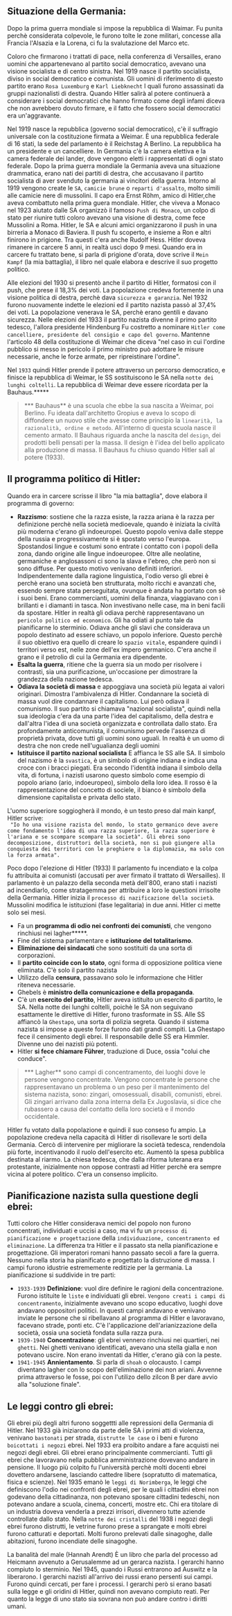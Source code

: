 <IndicePath/>
<script>
  import IndicePath from '$lib/IndicePath/index.svelte';
  </script>

## Situazione della Germania: 
Dopo la prima guerra mondiale si impose la repubblica di Waimar. Fu punita perchè considerata colpevole, le furono tolte le zone militari, concesse alla Francia l'Alsazia e la Lorena, ci fu la svalutazione del Marco etc. 

Coloro che firmarono i trattati di pace, nella conferenza di Versailles, erano uomini che appartenevano al partito social democratico, avevano una visione socialista e di centro sinistra. Nel 1919 nasce il partito socialista, diviso in social democratico e comunista. Gli uomini di riferimento di questo partito erano `Rosa Luxemburg` e `Karl Liebknecht` I quali furono assassinati da gruppi nazionalisti di destra. Quando Hitler salirà al potere continuerà a considerare i social democratici che hanno firmato come degli infami diceva che non avrebbero dovuto firmare, e il fatto che fossero social democratici era un'aggravante.


Nel 1919 nasce la repubblica (governo social democratico), c'è il suffragio universale con la costituzione firmata a Weimar. È una repubblica federale di 16 stati, la sede del parlamento è il Reichstag A Berlino. La repubblica ha un presidente e un cancelliere. In Germania c'è la camera elettiva e la camera federale dei lander, dove vengono eletti i rappresentati di ogni stato federale. 
Dopo la prima guerra mondiale la Germania aveva una situazione drammatica, erano nati dei partiti di destra, che accusavano il partito socialista di aver svenduto la germania ai vincitori della guerra. 
Intorno al 1919 vengono create le `SA`, `camicie brune` o `reparti d'assalto`, molto simili alle camicie nere di mussolini. Il capo era Ernst Röhm, amico di Hitler,che aveva combattuto nella prima guera mondiale. Hitler, che viveva a Monaco nel 1923 aiutato dalle SA organizzò il famoso `Push di Monaco`, un colpo di stato per riunire tutti coloro avevano una visione di destra, come fece Mussolini a Roma. Hitler, le SA e alcuni amici organizzarono il push in una birreria a Monaco di Baviera. Il push fu scoperto, e insieme a Ron e altri finirono in prigione. Tra questi c'era anche Rudolf Hess. Hitler doveva rimanere in carcere 5 anni, in realtà uscì dopo 9 mesi. Quando era in carcere fu trattato bene, si parla di prigione d'orata, dove scrive il `Mein Kampf` (la mia battaglia), il libro nel quale elabora e descrive il suo progetto politico.

Alle elezioni del 1930 si presentò anche il partito di Hitler, formatosi con il push, che prese il 18,3% dei voti. La popolazione credeva fortemente in una visione politica di destra, perchè dava `sicurezza e garanzia`. Nel 1932 furono nuovamente indette le elezioni ed il partito nazista passò al 37,4% dei voti.  La popolazione venerava le SA, perchè erano gentili e davano sicurezza.  Nelle elezioni del 1933 il partito nazista divenne il primo partito tedesco, l'allora presidente Hindenburg Fu costretto a nominare `Hitler come cancelliere, presidente del consigio e capo del governo`. Mantenne l'articolo 48 della costituzione di Weimar che diceva "nel caso in cui l'ordine pubblico si messo in pericolo il primo ministro può adottare le misure necessarie, anche le forze armate, per ripreistinare l'ordine". 

Nel `1933` quindi Hitler prende il potere attraverso un percorso democratico, e finisce la repubblica di Weimar, le SS sostituiscono le SA nella `notte dei lunghi coltelli`. La repubblica di Weimar deve essere ricordata per la Bauhaus.*****

>*** Bauhaus** è una scuola che ebbe la sua nascita a Weimar, poi Berlino. Fu ideata dall'architetto Gropius e aveva lo scopo di diffondere un nuovo stile che avesse come principio la `linearità, la razionalità, ordine e metodo`. All'interno di questa scuola nasce il cemento armato. Il Bauhaus riguarda anche la nascita del `design`, dei prodotti belli pensati per la massa. Il design è l'idea del bello applicato alla produzione di massa. 
Il Bauhaus fu chiuso quando Hitler salì al potere (1933).

## Il programma politico di Hitler:
Quando era in carcere scrisse il libro "la mia battaglia", dove elabora il programma di governo:
  - **Razzismo**: sostiene che la razza esiste, la razza ariana è la razza per definizione perchè nella società medioevale, quando è iniziata la civiltà più moderna c'erano gli indoeuropei. Questo popolo veniva dalle steppe della russia e progressivamente si è spostato verso l'europa. Spostandosi lingue e costumi sono entrate i contatto con i popoli della zona, dando origine alle lingue indoeuropee. Oltre alle neolatine, germaniche e anglosassoni ci sono la slava e l'ebreo, che però non si sono diffuse. Per questo motivo venivano definiti inferiori. Indipendentemente dalla ragione linguistica, l'odio verso gli ebrei è perchè erano una società ben strutturata, molto ricchi e avanzati che, essendo sempre stata perseguitata, ovunque è andata ha portato con sè i suoi beni. Erano commercianti, uomini della finanza, viaggiavano con i brillanti e i diamanti in tasca. Non investivano nelle case, ma in beni facili da spostare. Hitler in realtà gli odiava perchè rappresentavano un `pericolo politico ed economico`. Gli ha odiati al punto tale da pianificarne lo sterminio. Odiava anche gli slavi che considerava un popolo destinato ad essere schiavo, un popolo inferiore. Questo perchè il suo obiettivo era quello di creare lo `spazio vitale`, espandere quindi i territori verso est, nelle zone dell'ex impero germanico. C'era anche il grano e il petrolio di cui la Germania era dipendente. 
  - **Esalta la guerra**, ritiene che la guerra sia un modo per risolvere i contrasti, sia una purificazione, un'occasione per dimostrare la grandezza della nazione tedesca. 
  - **Odiava la società di massa** e appoggiava una società più legata ai valori originari. Dimostra l'ambivalenza di Hitler. Condannare la società di massa vuol dire condannare il capitalismo. Lui però odiava il comunismo. Il suo partito si chiamava "nazional socialista", quindi nella sua ideologia c'era da una parte l'idea del capitalismo, della destra e dall'altra l'idea di una società organizzata e controllata dallo stato. Era profondamente anticomunista, il comunismo pervede l'assenza di proprietà privata, dove tutti gli uomini sono uguali. In realtà è un uomo di destra che non crede nell'ugualianza degli uomini
  - **Istituisce il partito nazional socialista** E affianca le SS alle SA. Il simbolo del nazismo è la `svastica`, è un simbolo di origine indiana e indica una croce con i bracci piegati. Era secondo l'identità indiana il simbolo della vita, di fortuna, i nazisti usarono questo simbolo come esempio di popolo ariano (ario, indoeuropeo), simbolo della loro idea. Il rosso è la rappresentazione del concetto di sociele, il bianco è simbolo della dimensione capitalista e privata dello stato. 

L'uomo superiore soggiogherà il mondo, è un testo preso dal main kanpf, Hitler scrive:<br>
`` 
"Io ho una visione razista del mondo, lo stato germanico deve avere come fondamento l'idea di una razza superiore, la razza superiore è l'ariana e se scompare scompare la società". Gli ebrei sono decomposizione, distruttori della società, non si può giungere alla conquiesta dei territori con le preghiere o la diplomazia, ma solo con la forza armata".
``

Poco dopo l'elezione di Hitler (1933) Il parlamento fu incendiato e la colpa fu attribuita ai comunisti (accusati per aver firmato il trattato di Wersailles). Il parlamento è un palazzo della seconda metà dell'800, erano stati i nazisti ad incendiarlo, come stratagemma per attribuire a loro le questioni irrisolte della Germania. Hitler inizia il `processo di nazificazione della società`. Mussolini modifica le istituzioni (fase legalitaria) in due anni. Hitler ci mette solo sei mesi. 
  -  Fa un **programma di odio nei confronti dei comunisti**, che vengono rinchiusi nei lagher*****. 
  - Fine del sistema parlamentare e **istituzione del totalitarismo**.
  - **Eliminazione dei sindacati** che sono sostituiti da una sorta di corporazioni.
  - Il **partito coincide con lo stato**, ogni forma di opposizione politica viene eliminata. C'è solo il partito nazista
  - Utilizzo della **censura**, passavano solo le informazione che Hitler riteneva necessarie. 
  - Ghebels è **ministro della comunicazione e della propaganda**.
  - C'è un **esercito del partito**, Hitler aveva istituito un esercito di partito, le SA. Nella notte dei lunghi coltelli, poichè le SA non seguivano esattamente le direttive di Hitler, furono trasformate in SS. Alle SS affiancò la `Ghestapo`, una sorta di polizia segreta. Quando il sistema nazista si impose a queste forze furono dati grandi compiti. La Ghestapo fece il censimento degli ebrei. Il responsabile delle SS era Himmler. Divenne uno dei nazisti più potenti.
  - Hitler **si fece chiamare Führer**, traduzione di Duce, ossia "colui che conduce". 
>*** Lagher** sono campi di concentramento, dei luoghi dove le persone vengono concentrate. Vengono concentrate le persone che rappresentavano un problema o un peso per il mantenimento del sistema nazista, sono: zingari, omosessuali, disabili, comunisti, ebrei. Gli zingari arrivano dalla zona interna della Ex Jugoslavia, si dice che rubassero a causa del contatto della loro società e il mondo occidentale.

Hitler fu votato dalla popolazione e quindi il suo conseso fu ampio. La popolazione credeva nella capacità di Hitler di risollevare le sorti della Germania. Cercò di intervenire per migliorare la società tedesca, rendendola più forte, incentivanodo il ruolo dell'esercito etc. Aumentò la spesa pubblica destinata al riarmo. 
La chiesa tedesca, che dalla riforma luterana era protestante, inizialmente non oppose contrasti ad Hitler perchè era sempre vicina al potere politico. C'era un consenso implicito.

## Pianificazione nazista sulla questione degli ebrei:
Tutti coloro che Hitler considerava nemici del popolo non furono concentrati, individuati e uccisi a caso, ma vi fu un `processo di pianificazione e progettazione` della `individuazione, concentramento ed eliminazione`. La differenza tra Hitler e il passato sta nella pianificazione e progettazione. Gli imperatori romani hanno passato secoli a fare la guerra. Nessuno nella storia ha pianificato e progettato la distruzione di massa. I campi furono idustrie estrememente reditizie per la germania. La pianificazione si suddivide in tre parti:
 - `1933-1939` **Definizione**: vuol dire definire le ragioni della concentrazione. Furono istituite le `liste` e individuati gli ebrei. `Vengono creati i campi di concentramento`, inizialmente avevano uno scopo educativo, luoghi dove andavano oppositori politici. In questi campi andavano e venivano inviate le persone che si ribellavano al programma di Hitler e lavoravano, facevano strade, ponti etc. C'è l'applicazione dell'arianizzazione della società, ossia una società fondata sulla razza pura.
 - `1939-1940` **Concentrazione**: gli ebrei vennero rinchiusi nei quartieri, nei `ghetti`. Nei ghetti venivano identificati, avevano una stella gialla e non potevano uscire. Non erano inventati da Hitler, c'erano già con la peste.
 - `1941-1945` **Annientamento**. Si parla di `shoah` o olocausto. I campi diventano lagher con lo scopo dell'eliminazione dei non ariani. Avvenne prima attraverso le fosse, poi con l'utilizo dello zilcon B per dare avvio alla "soluzione finale". 



## Le leggi contro gli ebrei:
Gli ebrei più degli altri furono soggettti alle repressioni della Germania di Hitler. Nel 1933 già iniziarono da parte delle SA i primi atti di violenza, venivano `bastonati` per strada, `distrutte le case` o i beni e furono `boicottati i negozi` ebrei. Nel 1933 era proibito andare a fare acquisti nei negozi degli ebrei. Gli ebrei erano principalmente commercianti. Tutti gli ebrei che lavoravano nella pubblica amministrazione dovevano andare in pensione. Il luogo più colpito fu l'università perchè molti docenti ebrei dovettero andarsene, lasciando cattedre libere (sopratutto di matematica, fisica e scienze). Nel 1935 emanò le `leggi di Norimberga`, le leggi che definiscono l'odio nei confronti degli ebrei, per le quali i cittadini ebrei non godevano della cittadinanza, non potevano sposare cittadini tedeschi, non potevano andare a scuola, cinema, concerti, mostre etc. Chi era titolare di un industria doveva venderla a prezzi irrisori, divennero tutte aziende controllate dallo stato. Nella `notte dei cristalli` del 1938 i negozi degli ebrei furono distrutti, le vetrine furono prese a sprangate e molti ebrei furono catturati e deportati. Molti furono prelevati dalle sinagoghe, dalle abitazioni, furono incendiate delle sinagoghe. 


La banalità del male (Hannah Arendt)
È un libro che parla del processo ad Heicmann avvenuto a Gerusalemme ad un gerarca nazista. I gerarchi hanno compiuto lo sterminio. Nel 1945, quando i Russi entrarono ad Auswitz e la liberarono. I gerarchi nazisti all'arrivo dei russi erano persenti sui campi. Furono quindi cercati, per fare i processi. I gerarchi però si erano basati sulla legge e gli oridini di Hitler, quindi non avevano compiuto reati. Per quanto la legge di uno stato sia sovrana non può andare contro i diritti umani.